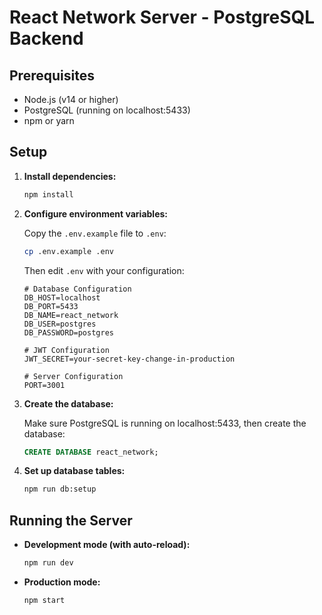 # React Network Server - PostgreSQL Backend

## Prerequisites

- Node.js (v14 or higher)
- PostgreSQL (running on localhost:5433)
- npm or yarn

## Setup

1. **Install dependencies:**

   ```bash
   npm install
   ```

2. **Configure environment variables:**

   Copy the `.env.example` file to `.env`:

   ```bash
   cp .env.example .env
   ```

   Then edit `.env` with your configuration:

   ```
   # Database Configuration
   DB_HOST=localhost
   DB_PORT=5433
   DB_NAME=react_network
   DB_USER=postgres
   DB_PASSWORD=postgres

   # JWT Configuration
   JWT_SECRET=your-secret-key-change-in-production

   # Server Configuration
   PORT=3001
   ```

3. **Create the database:**

   Make sure PostgreSQL is running on localhost:5433, then create the database:

   ```sql
   CREATE DATABASE react_network;
   ```

4. **Set up database tables:**
   ```bash
   npm run db:setup
   ```

## Running the Server

- **Development mode (with auto-reload):**

  ```bash
  npm run dev
  ```

- **Production mode:**
  ```bash
  npm start
  ```
